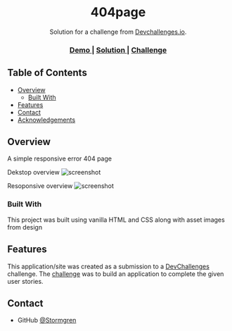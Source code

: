 <!-- Please update value in the {}  -->

<h1 align="center">404page</h1>

<div align="center">
   Solution for a challenge from  <a href="http://devchallenges.io" target="_blank">Devchallenges.io</a>.
</div>

<div align="center">
  <h3>
    <a href="https://{your-demo-link.your-domain}">
      Demo
    </a>
    <span> | </span>
    <a href="https://github.com/Stormgren/404page">
      Solution
    </a>
    <span> | </span>
    <a href="https://devchallenges.io/challenges/wBunSb7FPrIepJZAg0sY">
      Challenge
    </a>
  </h3>
</div>

<!-- TABLE OF CONTENTS -->

## Table of Contents

- [Overview](#overview)
  - [Built With](#built-with)
- [Features](#features)
- [Contact](#contact)
- [Acknowledgements](#acknowledgements)

<!-- OVERVIEW -->

## Overview

A simple responsive error 404 page

Dekstop overview
![screenshot](https://user-images.githubusercontent.com/36208308/102003474-4022fe80-3d08-11eb-80e0-68ee12160273.png)

Resoponsive overview
![screenshot](https://user-images.githubusercontent.com/36208308/102003491-7791ab00-3d08-11eb-8d76-ce8f659afd08.png)


### Built With

This project was built using vanilla HTML and CSS along with asset images from design

## Features

<!-- List the features of your application or follow the template. Don't share the figma file here :) -->

This application/site was created as a submission to a [DevChallenges](https://devchallenges.io/challenges) challenge. The [challenge](https://devchallenges.io/challenges/wBunSb7FPrIepJZAg0sY) was to build an application to complete the given user stories.


## Contact

- GitHub [@Stormgren](https://{github.com/Stormgren})

